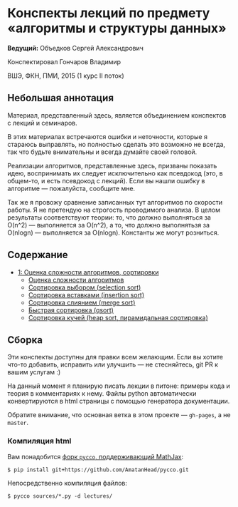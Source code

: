 # Конспекты лекций по предмету «алгоритмы и структуры данных»

__Ведущий:__ Объедков Сергей Александрович

Конспектировал Гончаров Владимир

ВШЭ, ФКН, ПМИ, 2015 (1 курс II поток)


## Небольшая аннотация

Материал, представленный здесь, является объединением
конспектов с лекций и семинаров.

В этих материалах встречаются ошибки и неточности, которые я стараюсь выправлять,
но полностью сделать это возможно не всегда, так что будьте внимательны
и всегда думайте своей головой.

Реализации алгоритмов, представленные здесь, призваны показать идею,
воспринимать их следует исключительно как псевдокод (это, в общем-то,
и есть псевдокод с лекций). Если вы нашли ошибку в алгоритме —
пожалуйста, сообщите мне.

Так же я провожу сравнение записанных тут алгоритмов по скорости работы.
Я не претендую на строгость проводимого анализа.
В целом результаты соответствуют теории:
то, что должно выполняться за O(n^2)&nbsp;— выполняется за O(n^2),
а то, что должно выполнятьзя за O(nlogn)&nbsp;— выполняется за O(nlogn).
Константы же могут розниться.


## Содержание

*   [1: Оценка сложности алгоритмов, сортировки][l1]
    *   [Оценка сложности алгоритмов][l1.1]
    *   [Сортировка выбором (selection sort)][l1.2]
    *   [Сортировка вставками (insertion sort)][l1.3]
    *   [Сортировка слиянием (merge sort)][l1.4]
    *   [Быстрая сортировка (qsort)][l1.5]
    *   [Сортировка кучей (heap sort, пирамидальная сортировка)][l1.6]


## Сборка

Эти конспекты доступны для правки всем желающим. Если вы хотите что-то добавить,
исправить или улучшить — не стесняйтесь, git PR к вашим услугам :)

На данный момент я планирую писать лекции в питоне: примеры кода и
теория в комментариях к нему. Файлы python автоматически конвертируются
в html страницы с помощью генератора документации.

Обратите внимание, что основная ветка в этом проекте — `gh-pages`, а не `master`.

### Компиляция html

Вам понадобится [форк `pycco`, поддерживающий MathJax](https://github.com/AmatanHead/pycco):

    $ pip install git+https://github.com/AmatanHead/pycco.git

Непосредственно компиляция файлов:

    $ pycco sources/*.py -d lectures/


[l1]: http://amatanhead.github.io/Programming-lectures/lectures/sorts.html
[l1.1]: http://amatanhead.github.io/Programming-lectures/lectures/sorts.html#section-2
[l1.2]: http://amatanhead.github.io/Programming-lectures/lectures/sorts.html#section-4
[l1.3]: http://amatanhead.github.io/Programming-lectures/lectures/sorts.html#section-6
[l1.4]: http://amatanhead.github.io/Programming-lectures/lectures/sorts.html#section-8
[l1.5]: http://amatanhead.github.io/Programming-lectures/lectures/sorts.html#section-10
[l1.6]: http://amatanhead.github.io/Programming-lectures/lectures/sorts.html#section-12
